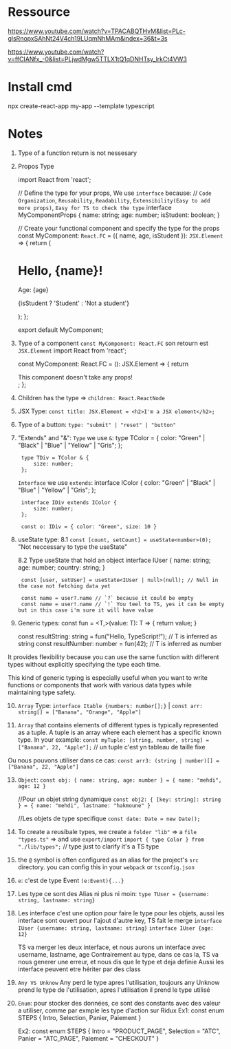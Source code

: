 # Ressource
https://www.youtube.com/watch?v=TPACABQTHvM&list=PLc-glsRnopxSAhNt24V4ch19LUqmNhMAm&index=36&t=3s

https://www.youtube.com/watch?v=ffCIANfx_-0&list=PLjwdMgw5TTLX1tQ1qDNHTsy_lrkCt4VW3

# Install cmd
npx create-react-app my-app --template typescript

####

# Notes
1. Type of a function return is not nessesary

2. Propos Type

    import React from 'react';

    // Define the type for your props, We use `interface` because: 
    // `Code Organization`, `Reusability`, `Readability`, `Extensibility(Easy to add more props)`, `Easy for TS to check the type` 
    interface MyComponentProps {
        name: string;
        age: number;
        isStudent: boolean;
    }

    // Create your functional component and specify the type for the props
    const MyComponent: `React.FC`<MyComponentProps> = ({ name, age, isStudent }): `JSX.Element` => {
    return (
        <div>
        <h1>Hello, {name}!</h1>
        <p>Age: {age}</p>
        <p>{isStudent ? 'Student' : 'Not a student'}</p>
        </div>
    );
    };

    export default MyComponent;


3. Type of a component `const MyComponent: React.FC` son retourn est `JSX.Element`
    import React from 'react';

    const MyComponent: React.FC = (): JSX.Element => {
        return <div>This component doesn't take any props!</div>;
    };


4. Children has the type => `children: React.ReactNode`

5. JSX Type: `const title: JSX.Element = <h2>I'm a JSX element</h2>;`

6. Type of a button: `type: "submit" | "reset" | "button"`

7. "Extends" and "&": 
    `Type` we use `&`:
        type TColor = {
            color: "Green" | "Black" | "Blue" | "Yellow" | "Gris";
        };

        type TDiv = TColor & {
            size: number;
        };

    `Interface` we use `extends`:
        interface IColor {
            color: "Green" | "Black" | "Blue" | "Yellow" | "Gris";
        };

        interface IDiv extends IColor {
            size: number;
        };

        const o: IDiv = { color: "Green", size: 10 }

8. useState type: 
    8.1 `const [count, setCount] = useState<number>(0);`
    "Not neccessary to type the useState"

    8.2 Type useState that hold an object
        interface IUser {
            name: string;
            age: number;
            country: string;
        }

        const [user, setUser] = useState<IUser | null>(null); // Null in the case not fetching data yet

        const name = user?.name // `?` because it could be empty
        const name = user!.name // `!` You teel to TS, yes it can be empty but in this case i'm sure it will have value


9. Generic types:
    const fun = <T,>(value: T): T => {
        return value;
    }

    const resultString: string = fun("Hello, TypeScript!"); // T is inferred as string
    const resultNumber: number = fun(42); // T is inferred as number

It provides flexibility because you can use the same function with different types without explicitly specifying the type each time.

This kind of generic typing is especially useful when you want to write functions or components that work with various data types while maintaining type safety.

10. `Array` Type: `interface Itable {numbers: number[];}` | `const arr: string[] = ["Banana", "Orange", "Apple"]`

11. `Array` that contains elements of different types is typically represented as a tuple. A tuple is an array where each element has a specific known type. In your example: `const myTuple: [string, number, string] = ["Banana", 22, "Apple"];` // un tuple c'est yn tableau de taille fixe

Ou nous pouvons utiliser dans ce cas: `const arr3: (string | number)[] = ["Banana", 22, "Apple"]`

13. `Object`: 
    `const obj: { name: string, age: number } = { name: "mehdi", age: 12 }`
    
    //Pour un objet string dynamique
    `const obj2: { [key: string]: string } = { name: "mehdi", lastname: "hakmoune" }`

    //Les objets de type specifique
    `const date: Date = new Date();`

12. To create a reusibale types, we create a `folder "lib"` => a `file "types.ts"` => and use `export/import` 
`import { type Color } from "./lib/types";` // type just to clarify it's a TS type

13. the `@` symbol is often configured as an alias for the project's `src` directory. you can config this in your `webpack` or `tsconfig.json`

14. `e`: c'est de type Event `(e:Event){...}` 

15. Les type ce sont des Alias ni plus ni moin: 
    `type TUser = {username: string, lastname: string}`

16. Les interface c'est une option pour faire le type pour les objets, aussi les interface sont ouvert pour l'ajout d'autre key, TS fait le merge 
    `interface IUser {username: string, lastname: string}`
    `interface IUser {age: 12}`

    TS va merger les deux interface, et nous aurons un interface avec username, lastname, age
    Contrairement au type, dans ce cas la, TS va nous generer une erreur, et nous dis que le type et deja definie
    Aussi les interface peuvent etre hériter par des class

17. `Any VS Unknow`
    Any perd le type apres l'utilisation, toujours any
    Unknow prend le type de l'utilisation, apres l'utilisation il prend le type utilisé

18. `Enum`: pour stocker des données, ce sont des constants avec des valeur a utiliser, comme par exmple les type d'action sur Ridux
    Ex1: const enum STEPS {
            Intro,
            Selection,
            Panier,
            Paiement
        }

    Ex2: const enum STEPS {
            Intro = "PRODUCT_PAGE",
            Selection = "ATC",
            Panier = "ATC_PAGE",
            Paiement = "CHECKOUT"
        }